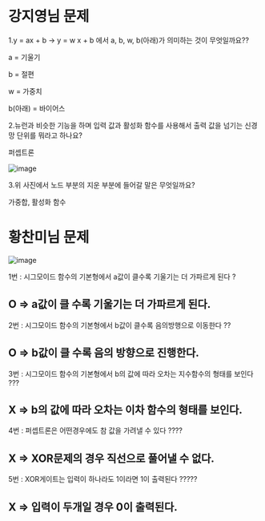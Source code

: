 # 강지영님 문제
1.y = ax + b → y = w x + b 에서 a, b, w, b(아래)가 의미하는 것이 무엇일까요??

a = 기울기

b = 절편

w = 가중치

b(아래) = 바이어스


2.뉴런과 비슷한 기능을 하며 입력 값과 활성화 함수를 사용해서 출력 값을 넘기는 신경망 단위를 뭐라고 하나요?

퍼셉트론


![image](https://github.com/sejongsmarcle/2024_Winter_Ai_study/assets/81272875/2918f10f-f00c-4ad8-b626-92a4c7a27dcc)

3.위 사진에서 노드 부분의 지운 부분에 들어갈 말은 무엇일까요?

가중합, 활성화 함수

# 황찬미님 문제

![image](https://github.com/sejongsmarcle/2024_Winter_Ai_study/assets/81272875/c9b1ed63-cd31-419c-a8c0-408de1a79592)


1번 : 시그모이드 함수의 기본형에서 a값이 클수록 기울기는 더 가파르게 된다 ?

O => a값이 클 수록 기울기는 더 가파르게 된다.
---
2번 : 시그모이드 함수의 기본형에서 b값이 클수록 음의방행으로 이동한다 ??

O => b값이 클 수록 음의 방향으로 진행한다.
---
3번 : 시그모이드 함수의 기본형에서 b의 값에 따라 오차는 지수함수의 형태를 보인다 ???

X => b의 값에 따라 오차는 이차 함수의 형태를 보인다.
---
4번 : 퍼셉트론은 어떤경우에도 참 값을 가려낼 수 있다 ????

X => XOR문제의 경우 직선으로 풀어낼 수 없다.
---
5번 : XOR게이트는 입력이 하나라도 1이라면 1이 출력된다 ?????

X => 입력이 두개일 경우 0이 출력된다.
---
